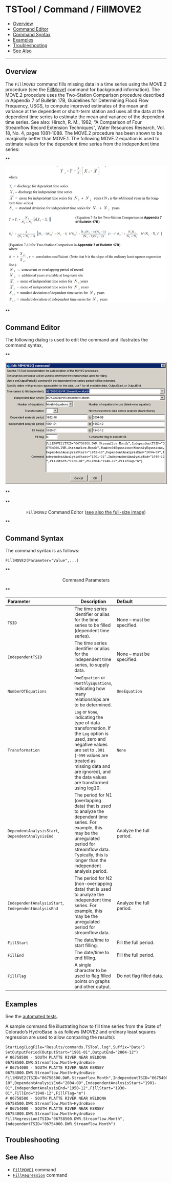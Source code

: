 # TSTool / Command / FillMOVE2 #

* [Overview](#overview)
* [Command Editor](#command-editor)
* [Command Syntax](#command-syntax)
* [Examples](#examples)
* [Troubleshooting](#troubleshooting)
* [See Also](#see-also)

-------------------------

## Overview ##

The `FillMOVE2` command fills missing data in a time series using the MOVE.2 procedure
(see the [FillMove1](../FillMOVE1/FillMOVE1.md) command for background information).
The MOVE.2 procedure uses the Two-Station Comparison procedure described in Appendix 7 of Bulletin 17B,
Guidelines for Determining Flood Flow Frequency, USGS,
to compute improved estimates of the mean and variance at the dependent or short-term station and uses
all the data at the dependent time series to estimate the mean and variance of the dependent time series.
See also:  Hirsch, R. M., 1982, “A Comparison of Four Streamflow Record Extension Techniques”,
Water Resources Research, Vol. 18, No. 4, pages 1081-1088.
The MOVE.2 procedure has been shown to be marginally better than MOVE.1.
The following MOVE.2 equation is used to estimate values for the dependent time series from the independent time series:

**<p style="text-align: center;">
![MOVE2](MOVE2-equation.png)
</p>**

## Command Editor ##

The following dialog is used to edit the command and illustrates the command syntax,

**<p style="text-align: center;">
![FillMOVE2](FillMOVE2.png)
</p>**

**<p style="text-align: center;">
`FillMOVE2` Command Editor (<a href="../FillMOVE2.png">see also the full-size image</a>)
</p>**

## Command Syntax ##

The command syntax is as follows:

```text
FillMOVE2(Parameter="Value",...)
```
**<p style="text-align: center;">
Command Parameters
</p>**

|**Parameter**&nbsp;&nbsp;&nbsp;&nbsp;&nbsp;&nbsp;&nbsp;&nbsp;&nbsp;&nbsp;&nbsp;&nbsp;&nbsp;&nbsp;&nbsp;&nbsp;&nbsp;&nbsp;&nbsp;&nbsp;&nbsp;&nbsp;&nbsp;&nbsp;&nbsp;&nbsp;&nbsp;&nbsp;&nbsp;&nbsp;&nbsp;&nbsp;&nbsp;|**Description**|**Default**&nbsp;&nbsp;&nbsp;&nbsp;&nbsp;&nbsp;&nbsp;&nbsp;&nbsp;&nbsp;&nbsp;&nbsp;&nbsp;&nbsp;&nbsp;&nbsp;&nbsp;&nbsp;&nbsp;&nbsp;&nbsp;&nbsp;&nbsp;&nbsp;&nbsp;&nbsp;&nbsp;|
|--------------|-----------------|-----------------|
| `TSID` | The time series identifier or alias for the time series to be filled (dependent time series). | None – must be specified. |
| `IndependentTSID` | The time series identifier or alias for the independent time series, to supply data. | None – must be specified. |
| `NumberOfEquations` | `OneEquation` or `MonthlyEquations`, indicating how many relationships are to be determined. | `OneEquation` |
| `Transformation` | `Log` or `None`, indicating the type of data transformation.  If the `Log` option is used, zero and negative values are set to `.001` (`-999` values are treated as missing data and are ignored), and the data values are transformed using log10. | `None` |
| `DependentAnalysisStart`, `DependentAnalysisEnd` | The period for N1 (overlapping data) that is used to analyze the dependent time series.  For example, this may be the unregulated period for streamflow data.  Typically, this is longer than the independent analysis period. | Analyze the full period. |
| `IndependentAnalysisStart`, `IndependentAnalysisEnd` | The period for N2 (non-overlapping data) that is used to analyze the independent time series.  For example, this may be the unregulated period for streamflow data. | Analyze the full period. |
| `FillStart` | The date/time to start filling. | Fill the full period. |
| `FillEnd` | The date/time to end filling. | Fill the full period. |
| `FillFlag` | A single character to be used to flag filled points on graphs and other output. | Do not flag filled data. |

## Examples ##

See the [automated tests](https://github.com/OpenCDSS/cdss-app-tstool-test/tree/master/test/regression/commands/general/FillMOVE2).

A sample command file illustrating how to fill time series from the State of Colorado’s HydroBase is as follows
(MOVE2 and ordinary least squares regression are used to allow comparing the results):

```
StartLog(LogFile="Results/commands.TSTool.log",Suffix="Date")
SetOutputPeriod(OutputStart="1901-01",OutputEnd="2004-12")
# 06758500 - SOUTH PLATTE RIVER NEAR WELDONA
06758500.DWR.Streamflow.Month~HydroBase
# 06754000 - SOUTH PLATTE RIVER NEAR KERSEY
06754000.DWR.Streamflow.Month~HydroBase
FillMOVE2(TSID="06758500.DWR.Streamflow.Month",IndependentTSID="06754000.DWR.Streamflow.Month",NumberOfEquations=MonthlyEquations,DependentAnalysisStart="1952-10",DependentAnalysisEnd="2004-09",IndependentAnalysisStart="1901-01",IndependentAnalysisEnd="1950-12",FillStart="1930-01",FillEnd="1940-12",FillFlag="m")
# 06758500 - SOUTH PLATTE RIVER NEAR WELDONA
06758500.DWR.Streamflow.Month~HydroBase
# 06754000 - SOUTH PLATTE RIVER NEAR KERSEY
06754000.DWR.Streamflow.Month~HydroBase
FillRegression(TSID="06758500.DWR.Streamflow.Month",
IndependentTSID="06754000.DWR.Streamflow.Month")
```

## Troubleshooting ##

## See Also ##

* [`FillMOVE1`](../FillMOVE1/FillMOVE1.md) command
* [`FillRegression`](../FillRegression/FillRegression.md) command

